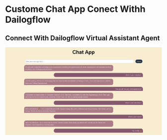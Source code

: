 <h1>Custome Chat App Conect Withh Dailogflow</h1>
<h2>Connect With Dailogflow Virtual Assistant Agent </h2>
<img src="./img/chatapp.jpg" alt="Custome Chat App with React">

